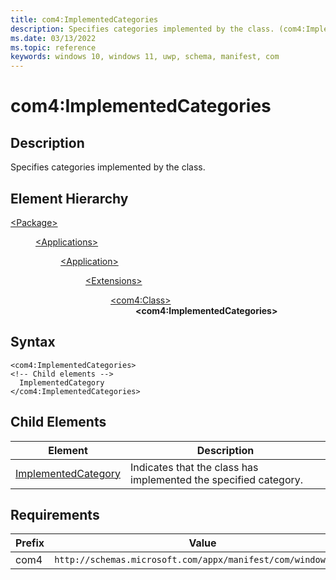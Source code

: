 ```yaml
---
title: com4:ImplementedCategories
description: Specifies categories implemented by the class. (com4:ImplementedCategories)
ms.date: 03/13/2022
ms.topic: reference
keywords: windows 10, windows 11, uwp, schema, manifest, com
---
```


# com4:ImplementedCategories



## Description
Specifies categories implemented by the class.



## Element Hierarchy
<dl><dt><a href = "element-package.md">&lt;Package&gt;</a></dt>
<dd>
<dl><dt><a href = "element-applications.md">&lt;Applications&gt;</a></dt>
<dd>
<dl><dt><a href = "element-application.md">&lt;Application&gt;</a></dt>
<dd>
<dl><dt><a href = "element-1-extensions.md">&lt;Extensions&gt;</a></dt>
<dd>
<dl><dt><a href = "element-com4-class.md">&lt;com4:Class&gt;</a></dt>
<dd>
<b>&lt;com4:ImplementedCategories&gt;</b>
</dd>
</dl>
</dd>
</dl>
</dd>
</dl>
</dd>
</dl>
</dd>
</dl>

## Syntax
```syntax
<com4:ImplementedCategories>
<!-- Child elements -->
  ImplementedCategory
</com4:ImplementedCategories>
```




## Child Elements

| Element | Description |
| -----------| -------------|
| [ImplementedCategory](element-com4-implementedcategory.md) | Indicates that the class has implemented the specified category. |

## Requirements
| Prefix | Value |
| ---------------| -------------------------------------------------------------|
| com4 | `http://schemas.microsoft.com/appx/manifest/com/windows10/4` |
